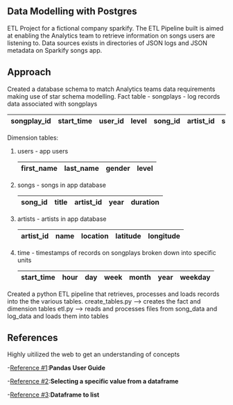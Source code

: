 ## Data Modelling with Postgres 
ETL Project for a fictional company sparkify. The ETL Pipeline built is aimed at enabling the Analytics team to retrieve information on songs users are listening to. 
Data sources exists in directories of JSON logs and JSON metadata on Sparkify songs app. 

## Approach
Created a database schema to match Analytics teams data requirements making use of star schema modelling. 
Fact table - songplays - log records data associated with songplays
    
  |songplay_id|start_time|user_id|level|song_id|artist_id|session_id|location|user_agent|
  |:----------|:---------|:------|:----|:------|:--------|:---------|:-------|:---------|
    
Dimension tables: 
 1. users - app users
     
     |first_name|last_name|gender|level|
     |:---------|:--------|:-----|:----|
     
 2. songs - songs in app database
     
     |song_id|title|artist_id|year|duration|
     |:------|:----|:--------|:---|:-------|
     
 3. artists - artists in app database
 
     |artist_id|name|location|latitude|longitude|
     |:--------|:---|:-------|:-------|:--------|
     
 4. time  - timestamps of records on songplays broken down into specific units
 
     |start_time|hour|day|week|month|year|weekday|
     |:---------|:---|:--|:---|:----|:---|:------|
 
Created a python ETL pipeline that retrieves, processes and loads records into the the various tables. 
create_tables.py --> creates the fact and dimension tables
etl.py --> reads and processes files from song_data and log_data and loads them into tables

## References
Highly uitilized the web to get an understanding of concepts 

-[Reference #1](https://pandas.pydata.org/docs/user_guide/index.html):**Pandas User Guide**

-[Reference #2](https://stackoverflow.com/questions/41925378/selecting-a-specific-value-from-a-data-frame):**Selecting a specific value from a dataframe**

-[Reference #3](https://www.dataindependent.com/pandas/dataframe-to-list/):**Dataframe to list**
